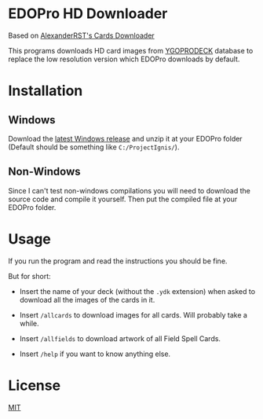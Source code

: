 # EDOPro HD Downloader

Based on [AlexanderRST's Cards Downloader](https://github.com/AlexsanderRST/edopro-hd-cards-downloader)

This programs downloads HD card images from [YGOPRODECK](https://www.ygoprodeck.com) database to replace the low resolution version which EDOPro downloads by default.

# Installation

## Windows

Download the [latest Windows release](https://github.com/NiiMiyo/EDOPro-Hd-Downloader/releases/latest) and unzip it at your EDOPro folder (Default should be something like `C:/ProjectIgnis/`).

## Non-Windows

Since I can't test non-windows compilations you will need to download the source code and compile it yourself. Then put the compiled file at your EDOPro folder.


# Usage

If you run the program and read the instructions you should be fine.

But for short:

- Insert the name of your deck (without the `.ydk` extension) when asked to download all the images of the cards in it.

- Insert `/allcards` to download images for all cards. Will probably take a while.

- Insert `/allfields` to download artwork of all Field Spell Cards.

- Insert `/help` if you want to know anything else.

# License

[MIT](https://douglas-sebastian.mit-license.org)
